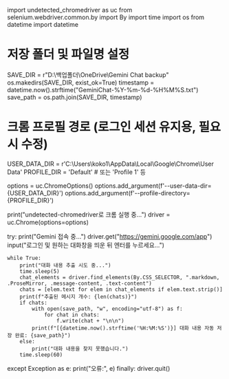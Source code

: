 import undetected_chromedriver as uc
from selenium.webdriver.common.by import By
import time
import os
from datetime import datetime

# 저장 폴더 및 파일명 설정
SAVE_DIR = r"D:\백업폴더\OneDrive\Gemini Chat backup"
os.makedirs(SAVE_DIR, exist_ok=True)
timestamp = datetime.now().strftime("GeminiChat-%Y-%m-%d-%H%M%S.txt")
save_path = os.path.join(SAVE_DIR, timestamp)

# 크롬 프로필 경로 (로그인 세션 유지용, 필요시 수정)
USER_DATA_DIR = r'C:\Users\koko1\AppData\Local\Google\Chrome\User Data'
PROFILE_DIR = 'Default'  # 또는 'Profile 1' 등

options = uc.ChromeOptions()
options.add_argument(f'--user-data-dir={USER_DATA_DIR}')
options.add_argument(f'--profile-directory={PROFILE_DIR}')

print("undetected-chromedriver로 크롬 실행 중...")
driver = uc.Chrome(options=options)

try:
    print("Gemini 접속 중...")
    driver.get("https://gemini.google.com/app")
    input("로그인 및 원하는 대화창을 띄운 뒤 엔터를 누르세요...")

    while True:
        print("대화 내용 추출 시도 중...")
        time.sleep(5)
        chat_elements = driver.find_elements(By.CSS_SELECTOR, ".markdown, .ProseMirror, .message-content, .text-content")
        chats = [elem.text for elem in chat_elements if elem.text.strip()]
        print(f"추출된 메시지 개수: {len(chats)}")
        if chats:
            with open(save_path, "w", encoding="utf-8") as f:
                for chat in chats:
                    f.write(chat + "\n\n")
            print(f"[{datetime.now().strftime('%H:%M:%S')}] 대화 내용 자동 저장 완료: {save_path}")
        else:
            print("대화 내용을 찾지 못했습니다.")
        time.sleep(60)
except Exception as e:
    print("오류:", e)
finally:
    driver.quit()